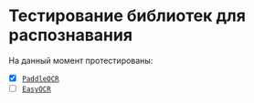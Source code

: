 # Тестирование библиотек для распознавания
На данный момент протестированы:
- [x] [`PaddleOCR`](https://github.com/PaddlePaddle/PaddleOCR/blob/main/README_en.md)
- [ ] [`EasyOCR`](https://github.com/JaidedAI/EasyOCR)
